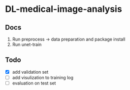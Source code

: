 # DL-medical-image-analysis

## Docs
1. Run preprocess -> data preparation and package install
2. Run unet-train

## Todo
- [x] add validation set
- [ ] add visulization to training log
- [ ] evaluation on test set

